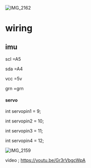  

![IMG_2162](https://user-images.githubusercontent.com/75689777/101551305-248ac180-39b1-11eb-8272-7ff0f3cc87ff.png)















# wiring 

## imu 
scl =A5 

sda =A4 

vcc =5v  

grn =grn

#### servo

int servopin1 = 9;  

int servopin2 = 10;

int servopin3 = 11;

int servopin4 = 12;

![IMG_2159](https://user-images.githubusercontent.com/75689777/101551489-5e5bc800-39b1-11eb-8d66-a5798e4151d7.png)





video ; https://youtu.be/Gr3rVbgcWpA



